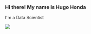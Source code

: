 ### Hi there! My name is Hugo Honda
I'm a Data Scientist
<p align='left'>
  <a href="https://hugohonda.github.io/" target="_blank">
    <img src="https://img.shields.io/badge/MORE%20ABOUT%20ME-%230A0A0A.svg?&style=for-the-badge&logo=dev-dot-to&logoColor=white" />    
  </a>
</p>
